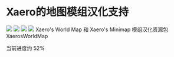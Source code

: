 # Xaero的地图模组汉化支持

![](https://img.shields.io/badge/progress-52%25-FFDA00.svg?style=flat-square) ![](https://img.shields.io/badge/Minecraft-1.17.1-informational.svg?style=flat-square) ![](https://img.shields.io/badge/Xaero's_World_Map-1.17.3--fabric-informational.svg?style=flat-square) ![](https://img.shields.io/badge/Xaero's_Minimap-21.18.0--fabric-informational.svg?style=flat-square)
Xaero's World Map 和 Xaero's Minimap 模组汉化资源包XaerosWorldMap

当前进度约 52%
